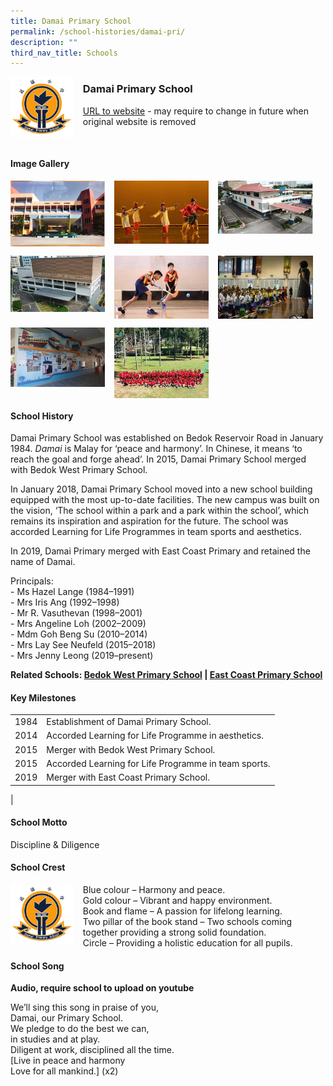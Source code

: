 ```yaml
---
title: Damai Primary School
permalink: /school-histories/damai-pri/
description: ""
third_nav_title: Schools
---
```

<img src="/images/damaipri1.png" style="width:20%;margin-right:15px;" align = "left">

### **Damai Primary School**
[URL to website](https://damaipri.moe.edu.sg/) - may require to change in future when original website is removed

<br clear="left">

#### **Image Gallery**

<p><a href="/images/damaipri2.jpg">  
<img src="/images/damaipri2.jpg" style="width:30%;margin-right:15px;" align = "left">
</a></p>

<p><a href="/images/damaipri3.jpg">  
<img src="/images/damaipri3.jpg" style="width:30%;margin-right:15px;" align = "left">
</a></p>

<p><a href="/images/damaipri4.jpg">  
<img src="/images/damaipri4.jpg" style="width:30%;margin-right:15px;" align = "left">
</a></p>

<br clear="left">

<p><a href="/images/damaipri5.jpg">  
<img src="/images/damaipri5.jpg" style="width:30%;margin-right:15px;" align = "left">
</a></p>

<p><a href="/images/damaipri6.jpg">  
<img src="/images/damaipri6.jpg" style="width:30%;margin-right:15px;" align = "left">
</a></p>

<p><a href="/images/damaipri7.jpg">  
<img src="/images/damaipri7.jpg" style="width:30%;margin-right:15px;" align = "left">
</a></p>

<br clear="left">

<p><a href="/images/damaipri8.jpg">  
<img src="/images/damaipri8.jpg" style="width:30%;margin-right:15px;" align = "left">
</a></p>

<p><a href="/images/damaipri9.jpg">  
<img src="/images/damaipri9.jpg" style="width:30%;margin-right:15px;" align = "left">
</a></p>

<br clear="left">

#### **School History**
Damai Primary School was established on Bedok Reservoir Road in January 1984. _Damai_ is Malay for ‘peace and harmony’. In Chinese, it means ‘to reach the goal and forge ahead’. In 2015, Damai Primary School merged with Bedok West Primary School.

In January 2018, Damai Primary School moved into a new school building equipped with the most up-to-date facilities. The new campus was built on the vision, ‘The school within a park and a park within the school’, which remains its inspiration and aspiration for the future. The school was accorded Learning for Life Programmes in team sports and aesthetics.

In 2019, Damai Primary merged with East Coast Primary and retained the name of Damai.

Principals:<br>
\- Ms Hazel Lange (1984–1991)<br>
\- Mrs Iris Ang (1992–1998)<br>
\- Mr R. Vasuthevan (1998–2001)<br>
\- Mrs Angeline Loh (2002–2009)<br>
\- Mdm Goh Beng Su (2010–2014)<br>
\- Mrs Lay See Neufeld (2015–2018)<br>
\- Mrs Jenny Leong (2019–present)

**Related Schools: [Bedok West Primary School](/school-histories/bedok-west-pri/) \| [East Coast Primary School](/school-histories/east-coast-pri/)**

#### **Key Milestones**

|  |  |
|:---:|---|
| 1984 | Establishment of Damai Primary School. |
| 2014 | Accorded Learning for Life Programme in aesthetics. |
| 2015 | Merger with Bedok West Primary School. |
| 2015 | Accorded Learning for Life Programme in team sports. |
| 2019 | Merger with East Coast Primary School. |
|

#### **School Motto**
Discipline & Diligence

#### **School Crest**
<img src="/images/damaipri1.png" style="width:20%;margin-right:15px;" align = "left">

Blue colour – Harmony and peace.<br>
Gold colour – Vibrant and happy environment.<br>
Book and flame – A passion for lifelong learning.<br>
Two pillar of the book stand – Two schools coming together providing a strong solid foundation.<br>
Circle – Providing a holistic education for all pupils.

#### **School Song**
**Audio, require school to upload on youtube**

We’ll sing this song in praise of you,<br>
Damai, our Primary School.<br>
We pledge to do the best we can,<br>
in studies and at play.<br>
Diligent at work, disciplined all the time.<br>
[Live in peace and harmony<br>
Love for all mankind.] (x2)